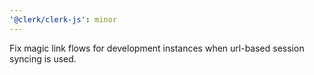```yaml
---
'@clerk/clerk-js': minor
---
```


Fix magic link flows for development instances when url-based session syncing is used.
